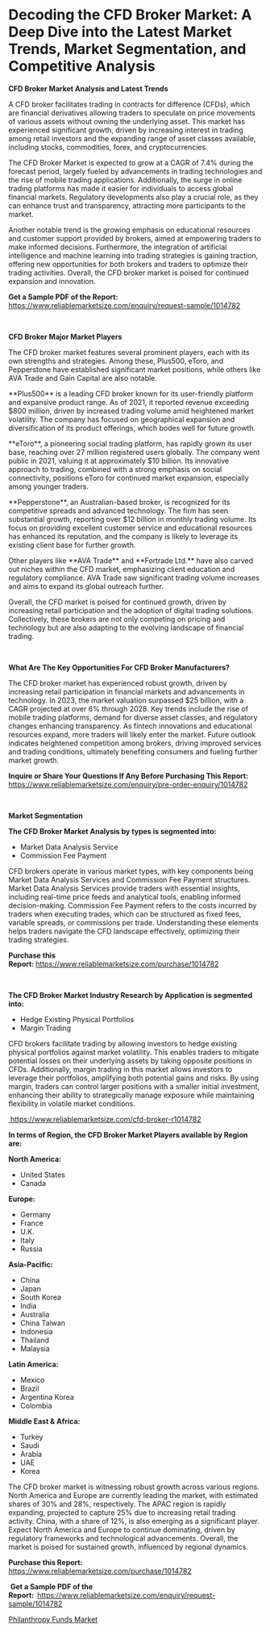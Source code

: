 <p><h1>Decoding the CFD Broker Market: A Deep Dive into the Latest Market Trends, Market Segmentation, and Competitive Analysis</h1></p><p><strong>CFD Broker Market Analysis and Latest Trends</strong></p>
<p><p>A CFD broker facilitates trading in contracts for difference (CFDs), which are financial derivatives allowing traders to speculate on price movements of various assets without owning the underlying asset. This market has experienced significant growth, driven by increasing interest in trading among retail investors and the expanding range of asset classes available, including stocks, commodities, forex, and cryptocurrencies.</p><p>The CFD Broker Market is expected to grow at a CAGR of 7.4% during the forecast period, largely fueled by advancements in trading technologies and the rise of mobile trading applications. Additionally, the surge in online trading platforms has made it easier for individuals to access global financial markets. Regulatory developments also play a crucial role, as they can enhance trust and transparency, attracting more participants to the market.</p><p>Another notable trend is the growing emphasis on educational resources and customer support provided by brokers, aimed at empowering traders to make informed decisions. Furthermore, the integration of artificial intelligence and machine learning into trading strategies is gaining traction, offering new opportunities for both brokers and traders to optimize their trading activities. Overall, the CFD broker market is poised for continued expansion and innovation.</p></p>
<p><strong>Get a Sample PDF of the Report:&nbsp;</strong> <a href="https://www.reliablemarketsize.com/enquiry/request-sample/1014782?utm_campaign=3205&utm_medium=2&utm_source=Github&utm_content=ia&utm_term=06032025&utm_id=cfd-broker">https://www.reliablemarketsize.com/enquiry/request-sample/1014782</a></p>
<p>&nbsp;</p>
<p><strong>CFD Broker Major Market Players</strong></p>
<p><p>The CFD broker market features several prominent players, each with its own strengths and strategies. Among these, Plus500, eToro, and Pepperstone have established significant market positions, while others like AVA Trade and Gain Capital are also notable.</p><p>**Plus500** is a leading CFD broker known for its user-friendly platform and expansive product range. As of 2021, it reported revenue exceeding $800 million, driven by increased trading volume amid heightened market volatility. The company has focused on geographical expansion and diversification of its product offerings, which bodes well for future growth.</p><p>**eToro**, a pioneering social trading platform, has rapidly grown its user base, reaching over 27 million registered users globally. The company went public in 2021, valuing it at approximately $10 billion. Its innovative approach to trading, combined with a strong emphasis on social connectivity, positions eToro for continued market expansion, especially among younger traders.</p><p>**Pepperstone**, an Australian-based broker, is recognized for its competitive spreads and advanced technology. The firm has seen substantial growth, reporting over $12 billion in monthly trading volume. Its focus on providing excellent customer service and educational resources has enhanced its reputation, and the company is likely to leverage its existing client base for further growth.</p><p>Other players like **AVA Trade** and **Fortrade Ltd.** have also carved out niches within the CFD market, emphasizing client education and regulatory compliance. AVA Trade saw significant trading volume increases and aims to expand its global outreach further.</p><p>Overall, the CFD market is poised for continued growth, driven by increasing retail participation and the adoption of digital trading solutions. Collectively, these brokers are not only competing on pricing and technology but are also adapting to the evolving landscape of financial trading.</p></p>
<p>&nbsp;</p>
<p><strong>What Are The Key Opportunities For CFD Broker Manufacturers?</strong></p>
<p><p>The CFD broker market has experienced robust growth, driven by increasing retail participation in financial markets and advancements in technology. In 2023, the market valuation surpassed $25 billion, with a CAGR projected at over 6% through 2028. Key trends include the rise of mobile trading platforms, demand for diverse asset classes, and regulatory changes enhancing transparency. As fintech innovations and educational resources expand, more traders will likely enter the market. Future outlook indicates heightened competition among brokers, driving improved services and trading conditions, ultimately benefiting consumers and fueling further market growth.</p></p>
<p><strong>Inquire or Share Your Questions If Any Before Purchasing This Report:</strong> <a href="https://www.reliablemarketsize.com/enquiry/pre-order-enquiry/1014782?utm_campaign=3205&utm_medium=2&utm_source=Github&utm_content=ia&utm_term=06032025&utm_id=cfd-broker">https://www.reliablemarketsize.com/enquiry/pre-order-enquiry/1014782</a></p>
<p>&nbsp;</p>
<p><strong>Market Segmentation</strong></p>
<p><strong>The CFD Broker Market Analysis by types is segmented into:</strong></p>
<p><ul><li>Market Data Analysis Service</li><li>Commission Fee Payment</li></ul></p>
<p><p>CFD brokers operate in various market types, with key components being Market Data Analysis Services and Commission Fee Payment structures. Market Data Analysis Services provide traders with essential insights, including real-time price feeds and analytical tools, enabling informed decision-making. Commission Fee Payment refers to the costs incurred by traders when executing trades, which can be structured as fixed fees, variable spreads, or commissions per trade. Understanding these elements helps traders navigate the CFD landscape effectively, optimizing their trading strategies.</p></p>
<p><strong>Purchase this Report:&nbsp;</strong><a href="https://www.reliablemarketsize.com/purchase/1014782?utm_campaign=3205&utm_medium=2&utm_source=Github&utm_content=ia&utm_term=06032025&utm_id=cfd-broker">https://www.reliablemarketsize.com/purchase/1014782</a></p>
<p>&nbsp;</p>
<p><strong>The CFD Broker Market Industry Research by Application is segmented into:</strong></p>
<p><ul><li>Hedge Existing Physical Portfolios</li><li>Margin Trading</li></ul></p>
<p><p>CFD brokers facilitate trading by allowing investors to hedge existing physical portfolios against market volatility. This enables traders to mitigate potential losses on their underlying assets by taking opposite positions in CFDs. Additionally, margin trading in this market allows investors to leverage their portfolios, amplifying both potential gains and risks. By using margin, traders can control larger positions with a smaller initial investment, enhancing their ability to strategically manage exposure while maintaining flexibility in volatile market conditions.</p></p>
<p><a href="https://www.reliablemarketsize.com/cfd-broker-r1014782?utm_campaign=3205&utm_medium=2&utm_source=Github&utm_content=ia&utm_term=06032025&utm_id=cfd-broker">&nbsp;https://www.reliablemarketsize.com/cfd-broker-r1014782</a></p>
<p><strong>In terms of Region, the CFD Broker Market Players available by Region are:</strong></p>
<p>
    <p> <strong> North America: </strong>
        <ul>
            <li>United States</li>
            <li>Canada</li>
        </ul>
        </p> 
    <p> <strong> Europe: </strong>
        <ul>
            <li>Germany</li>
            <li>France</li>
            <li>U.K.</li>
            <li>Italy</li>
            <li>Russia</li>
        </ul>
        </p> 
    <p> <strong> Asia-Pacific: </strong>
        <ul>
            <li>China</li>
            <li>Japan</li>
            <li>South Korea</li>
            <li>India</li>
            <li>Australia</li>
            <li>China Taiwan</li>
            <li>Indonesia</li>
            <li>Thailand</li>
            <li>Malaysia</li>
        </ul>
        </p> 
    <p> <strong> Latin America: </strong>
        <ul>
            <li>Mexico</li>
            <li>Brazil</li>
            <li>Argentina Korea</li>
            <li>Colombia</li>
        </ul>
        </p> 
    <p> <strong> Middle East & Africa: </strong>
        <ul>
            <li>Turkey</li>
            <li>Saudi</li>
            <li>Arabia</li>
            <li>UAE</li>
            <li>Korea</li>
        </ul>
    </p>
    </p>
<p><p>The CFD broker market is witnessing robust growth across various regions. North America and Europe are currently leading the market, with estimated shares of 30% and 28%, respectively. The APAC region is rapidly expanding, projected to capture 25% due to increasing retail trading activity. China, with a share of 12%, is also emerging as a significant player. Expect North America and Europe to continue dominating, driven by regulatory frameworks and technological advancements. Overall, the market is poised for sustained growth, influenced by regional dynamics.</p></p>
<p><strong>Purchase this Report: </strong><a href="https://www.reliablemarketsize.com/purchase/1014782?utm_campaign=3205&utm_medium=2&utm_source=Github&utm_content=ia&utm_term=06032025&utm_id=cfd-broker">https://www.reliablemarketsize.com/purchase/1014782</a></p>
<p>&nbsp;<strong>Get a Sample PDF of the Report:&nbsp;&nbsp;</strong><a href="https://www.reliablemarketsize.com/enquiry/request-sample/1014782?utm_campaign=3205&utm_medium=2&utm_source=Github&utm_content=ia&utm_term=06032025&utm_id=cfd-broker">https://www.reliablemarketsize.com/enquiry/request-sample/1014782</a></p>
<p><strong></strong></p>
<p><p><a href="https://github.com/donkalucine10/Market-Research-Report-List-1/blob/main/philanthropy-funds-market.md?utm_campaign=3205&utm_medium=2&utm_source=Github&utm_content=ia&utm_term=06032025&utm_id=cfd-broker">Philanthropy Funds Market</a></p></p>